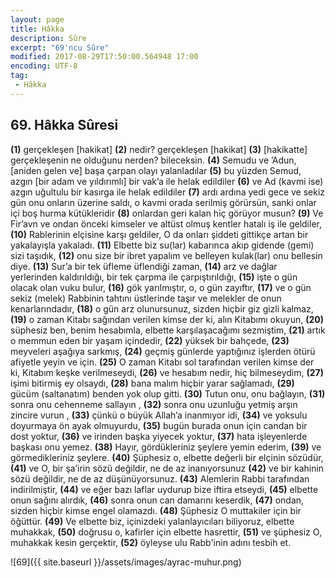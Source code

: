 ```yaml
---
layout: page
title: Hâkka
description: Sûre
excerpt: "69'ncu Sûre"
modified: 2017-08-29T17:50:00.564948 17:00
encoding: UTF-8
tag: 
 - Hâkka
---
```


## 69. Hâkka Sûresi

**(1)** gerçekleşen [hakikat]
**(2)** nedir? gerçekleşen [hakikat]
**(3)** [hakikatte] gerçekleşenin ne olduğunu nerden? bileceksin.
**(4)** Semudu ve ’Adun, [aniden gelen ve] başa çarpan olayı yalanladılar
**(5)** bu yüzden Semud, azgın [bir adam ve yıldırımlı] bir vak’a ile helak edildiler
**(6)** ve Ad (kavmi ise) azgın uğultulu bir kasırga ile helak edildiler
**(7)** ardı ardına yedi gece ve sekiz gün onu onların üzerine saldı, o kavmi orada serilmiş görürsün, sanki onlar içi boş hurma kütükleridir
**(8)** onlardan geri kalan hiç görüyor musun?
**(9)** Ve Fir’avn ve ondan önceki kimseler ve altüst olmuş kentler hatalı iş ile geldiler,
**(10)** Rablerinin elçisine karşı geldiler, O da onları şiddeti gittikçe artan bir yakalayışla yakaladı.
**(11)** Elbette biz su(lar) kabarınca akıp gidende (gemi) sizi taşıdık,
**(12)** onu size bir ibret yapalım ve belleyen kulak(lar) onu bellesin diye.
**(13)** Sur’a bir tek üfleme üflendiği zaman,
**(14)** arz ve dağlar yerlerinden kaldırıldığı, bir tek çarpma ile çarpıştırıldığı,
**(15)** işte o gün olacak olan vuku bulur,
**(16)** gök yarılmıştır, o, o gün zayıftır,
**(17)** ve o gün sekiz (melek)  Rabbinin tahtını üstlerinde taşır ve melekler de onun kenarlarındadır,
**(18)** o gün arz olunursunuz, sizden hiçbir giz gizli kalmaz,
**(19)** o zaman Kitabı sağından verilen kimse der ki, alın Kitabımı okuyun,
**(20)** süphesiz ben, benim hesabımla, elbette karşılaşacağımı sezmiştim, 
**(21)** artık o memmun eden bir yaşam içindedir,
**(22)** yüksek bir bahçede,
**(23)** meyveleri aşağıya sarkmış,
**(24)** geçmiş günlerde yaptığınız işlerden ötürü afiyetle yeyin ve için.
**(25)** O zaman Kitabı sol tarafından verilen kimse der ki, Kitabım keşke verilmeseydi,
**(26)** ve hesabım nedir, hiç bilmeseydim,
**(27)** işimi bitirmiş ey olsaydı,
**(28)** bana malım hiçbir yarar sağlamadı,
**(29)** gücüm (saltanatım) benden yok olup gitti.
**(30)** Tutun onu, onu bağlayın,
**(31)** sonra onu cehenneme sallayın ,
**(32)** sonra onu uzunluğu yetmiş arşın zincire vurun ,
**(33)** çünkü o büyük Allah’a inanmıyor idi,
**(34)** ve yoksulu doyurmaya ön ayak olmuyurdu,
**(35)** bugün burada onun için candan bir dost  yoktur,
**(36)** ve irinden başka yiyecek yoktur,
**(37)** hata işleyenlerde başkası onu yemez.
**(38)** Hayır, gördükleriniz şeylere yemin ederim,
**(39)** ve görmedikleriniz şeylere. 
**(40)** Şüphesiz o, elbette değerli bir elçinin sözüdür,
**(41)** ve O, bir şa’irin sözü değildir, ne de az inanıyorsunuz
**(42)** ve bir kahinin sözü değildir, ne de az düşünüyorsunuz.
**(43)** Alemlerin Rabbi tarafından indirilmiştir,
**(44)** ve eğer bazı laflar uydurup bize iftira etseydi,
**(45)** elbette onun sağını alırdık,
**(46)** sonra onun can damarını keserdik,
**(47)** ondan, sizden hiçbir kimse engel olamazdı.
**(48)** Şüphesiz O muttakiler için bir öğüttür.
**(49)** Ve elbette biz, içinizdeki yalanlayıcıları biliyoruz, elbette muhakkak,
**(50)** doğrusu o, kafirler için elbette hasrettir,
**(51)** ve şüphesiz O, muhakkak kesin gerçektir,
**(52)** öyleyse ulu Rabb'inin adını tesbih et. 

![69]({{ site.baseurl }}/assets/images/ayrac-muhur.png)

